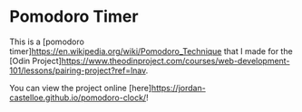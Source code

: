 # Pomodoro Timer 

This is a [pomodoro timer]<https://en.wikipedia.org/wiki/Pomodoro_Technique> that I made for the [Odin Project]<https://www.theodinproject.com/courses/web-development-101/lessons/pairing-project?ref=lnav>.

You can view the project online [here]<https://jordan-castelloe.github.io/pomodoro-clock/>!
